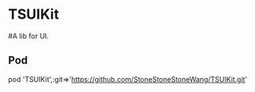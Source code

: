
TSUIKit
====
#A lib for UI.

## Pod

pod 'TSUIKit',:git=>'https://github.com/StoneStoneStoneWang/TSUIKit.git'
